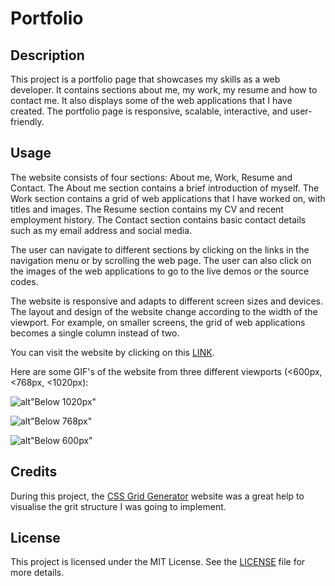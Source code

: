 # Portfolio

## Description
This project is a portfolio page that showcases my skills as a web developer. It contains sections about me, my work, my resume and how to contact me. It also displays some of the web applications that I have created. The portfolio page is responsive, scalable, interactive, and user-friendly.

## Usage
The website consists of four sections: About me, Work, Resume and Contact. 
The About me section contains a brief introduction of myself. 
The Work section contains a grid of web applications that I have worked on, with titles and images. 
The Resume section contains my CV and recent employment history.
The Contact section contains basic contact details such as my email address and social media.

The user can navigate to different sections by clicking on the links in the navigation menu or by scrolling the web page. The user can also click on the images of the web applications to go to the live demos or the source codes.

The website is responsive and adapts to different screen sizes and devices. The layout and design of the website change according to the width of the viewport. For example, on smaller screens, the grid of web applications becomes a single column instead of two.

You can visit the website by clicking on this [LINK](https://cntervisi.github.io/HoriseonMarketing/).

Here are some GIF's of the website from three different viewports (<600px, <768px, <1020px):

![alt"Below 1020px"](../portfolio/starter/images/below-1020px.gif)

![alt"Below 768px"](./starter/images/below-768px.gif)

![alt"Below 600px"](./starter/images/below-600px.gif)

## Credits
During this project, the [CSS Grid Generator](https://cssgrid-generator.netlify.app/) website was a great help to visualise the grit structure I was going to implement.

## License
This project is licensed under the MIT License. See the [LICENSE](./LICENSE) file for more details.